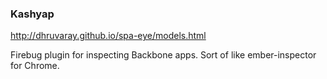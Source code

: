 ### Kashyap

http://dhruvaray.github.io/spa-eye/models.html

Firebug plugin for inspecting Backbone apps. Sort of like
ember-inspector for Chrome.
